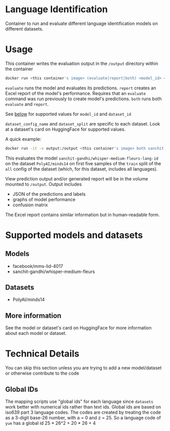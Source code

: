 # Language Identification
Container to run and evaluate different language identification models on different datasets.

# Usage
This container writes the evaluation output in the `/output` directory within the container
```bash
docker run <this container's image> (evaluate|report|both) <model_id> <dataset_id> <dataset_config_name> <dataset_split>
```

`evaluate` runs the model and evaluates its predictions.
`report` creates an Excel report of the model's performance.
Requires that an `evaluate` command was run previously to create model's predictions.
`both` runs both `evaluate` and `report`.

See [below](#supported-models-and-datasets) for supported values for `model_id` and `dataset_id`

`dataset_config_name` and `dataset_split` are specific to each dataset.
Look at a dataset's card on HuggingFace for supported values.

A quick example:
```bash
docker run -it -v output:/output <this container's image> both sanchit-gandhi/whisper-medium-fleurs-lang-id PolyAI/minds14 all 'train[:5]'
```

This evaluates the model `sanchit-gandhi/whisper-medium-fleurs-lang-id` on the dataset `PolyAI/minds14` on first five samples of the `train` split of the `all` config of the dataset (which, for this dataset, includes all languages).

View prediction output and/or generated report will be in the volume mounted to `/output`.
Output includes
- JSON of the predictions and labels
- graphs of model performance
- confusion matrix

The Excel report contains similar information but in human-readable form.

# Supported models and datasets
## Models
- facebook/mms-lid-4017
- sanchit-gandhi/whisper-medium-fleurs

## Datasets
- PolyAI/minds14

## More information
See the model or dataset's card on HuggingFace for more information about each model or dataset.

# Technical Details
You can skip this section unless you are trying to add a new model/dataset or otherwise contribute to the code
## Global IDs
The mapping scripts use "global ids" for each language since `datasets` work better with numerical ids
rather than text ids.
Global ids are based on iso639 part 3 language codes.
The codes are created by treating the code as a 3-digit base-26 number, with a = 0 and z = 25.
So a language code of `yue` has a global id 25 * 26^2 + 20 * 26 + 4